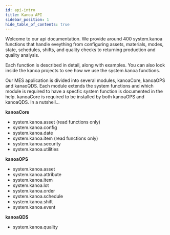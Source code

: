```yaml
---
id: api-intro
title: Kanoa API
sidebar_position: 1
hide_table_of_contents: true 
---
```


Welcome to our api documentation. We provide around 400 system.kanoa functions that handle eveything from configuring assets, materials, modes, state,
schedules, shifts, and quality checks to returning production and quality analysis.

Each function is described in detail, along with examples. You can also look inside the kanoa projects to see how we use the system.kanoa functions.

Our MES application is divided into several modules, kanoaCore, kanoaOPS and kanaoQDS. Each module extends the system functions and which module is required
to have a specfic system function is documented in the help. kanoaCore is required to be installed by both kanoaOPS and kanoaQDS. In a nutshell...

**kanoaCore**
- system.kanoa.asset (read functions only)
- system.kanoa.config
- system.kanoa.date
- system.kanoa.item (read functions only)
- system.kanoa.security
- system.kanoa.utilities

**kanoaOPS**
- system.kanoa.asset
- system.kanoa.attribute
- system.kanoa.item
- system.kanoa.lot
- system.kanoa.order
- system.kanoa.schedule
- system.kanoa.shift
- system.kanoa.event

**kanoaQDS**
- system.kanoa.quality